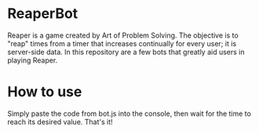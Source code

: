 # ReaperBot
Reaper is a game created by Art of Problem Solving. The objective is to "reap" times from a timer that increases continually for every user; it is server-side data. In this repository are a few bots that greatly aid users in playing Reaper.

# How to use
Simply paste the code from bot.js into the console, then wait for the time to reach its desired value. That's it!
